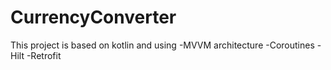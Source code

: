 # CurrencyConverter
This project is based on kotlin and using
-MVVM architecture 
-Coroutines 
-Hilt
-Retrofit
